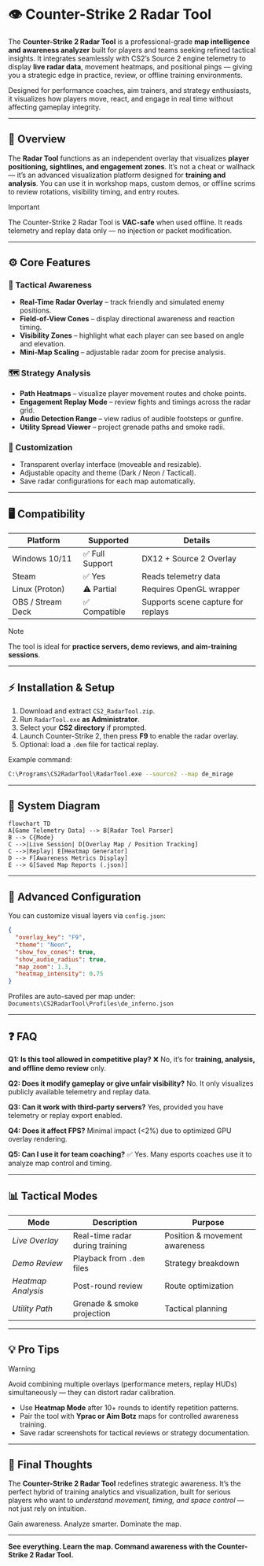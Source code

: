 # 👁️ Counter-Strike 2 Radar Tool

The **Counter-Strike 2 Radar Tool** is a professional-grade **map intelligence and awareness analyzer** built for players and teams seeking refined tactical insights.
It integrates seamlessly with CS2’s Source 2 engine telemetry to display **live radar data**, movement heatmaps, and positional pings — giving you a strategic edge in practice, review, or offline training environments.

Designed for performance coaches, aim trainers, and strategy enthusiasts, it visualizes how players move, react, and engage in real time without affecting gameplay integrity.

---

## 🧭 Overview

The **Radar Tool** functions as an independent overlay that visualizes **player positioning, sightlines, and engagement zones**. It’s not a cheat or wallhack — it’s an advanced visualization platform designed for **training and analysis**.
You can use it in workshop maps, custom demos, or offline scrims to review rotations, visibility timing, and entry routes.

> [!IMPORTANT]
> The Counter-Strike 2 Radar Tool is **VAC-safe** when used offline. It reads telemetry and replay data only — no injection or packet modification.

---

## ⚙️ Core Features

### 📍 Tactical Awareness

* **Real-Time Radar Overlay** – track friendly and simulated enemy positions.
* **Field-of-View Cones** – display directional awareness and reaction timing.
* **Visibility Zones** – highlight what each player can see based on angle and elevation.
* **Mini-Map Scaling** – adjustable radar zoom for precise analysis.

### 🗺️ Strategy Analysis

* **Path Heatmaps** – visualize player movement routes and choke points.
* **Engagement Replay Mode** – review fights and timings across the radar grid.
* **Audio Detection Range** – view radius of audible footsteps or gunfire.
* **Utility Spread Viewer** – project grenade paths and smoke radii.

### 🧩 Customization

* Transparent overlay interface (moveable and resizable).
* Adjustable opacity and theme (Dark / Neon / Tactical).
* Save radar configurations for each map automatically.

---

## 🖥 Compatibility

| Platform          | Supported      | Details                            |
| ----------------- | -------------- | ---------------------------------- |
| Windows 10/11     | ✅ Full Support | DX12 + Source 2 Overlay            |
| Steam             | ✅ Yes          | Reads telemetry data               |
| Linux (Proton)    | ⚠️ Partial     | Requires OpenGL wrapper            |
| OBS / Stream Deck | ✅ Compatible   | Supports scene capture for replays |

> [!NOTE]
> The tool is ideal for **practice servers, demo reviews, and aim-training sessions**.

---

## ⚡ Installation & Setup

1. Download and extract `CS2_RadarTool.zip`.
2. Run `RadarTool.exe` **as Administrator**.
3. Select your **CS2 directory** if prompted.
4. Launch Counter-Strike 2, then press **F9** to enable the radar overlay.
5. Optional: load a `.dem` file for tactical replay.

Example command:

```bash
C:\Programs\CS2RadarTool\RadarTool.exe --source2 --map de_mirage
```

---

## 🧩 System Diagram

```mermaid
flowchart TD
A[Game Telemetry Data] --> B[Radar Tool Parser]
B --> C{Mode}
C -->|Live Session| D[Overlay Map / Position Tracking]
C -->|Replay| E[Heatmap Generator]
D --> F[Awareness Metrics Display]
E --> G[Saved Map Reports (.json)]
```

---

## 🧠 Advanced Configuration

You can customize visual layers via `config.json`:

```json
{
  "overlay_key": "F9",
  "theme": "Neon",
  "show_fov_cones": true,
  "show_audio_radius": true,
  "map_zoom": 1.3,
  "heatmap_intensity": 0.75
}
```

Profiles are auto-saved per map under:
`Documents\CS2RadarTool\Profiles\de_inferno.json`

---

## ❓ FAQ

**Q1: Is this tool allowed in competitive play?**
❌ No, it’s for **training, analysis, and offline demo review** only.

**Q2: Does it modify gameplay or give unfair visibility?**
No. It only visualizes publicly available telemetry and replay data.

**Q3: Can it work with third-party servers?**
Yes, provided you have telemetry or replay export enabled.

**Q4: Does it affect FPS?**
Minimal impact (<2%) due to optimized GPU overlay rendering.

**Q5: Can I use it for team coaching?**
✅ Yes. Many esports coaches use it to analyze map control and timing.

---

## 📊 Tactical Modes

| Mode               | Description                     | Purpose                       |
| ------------------ | ------------------------------- | ----------------------------- |
| *Live Overlay*     | Real-time radar during training | Position & movement awareness |
| *Demo Review*      | Playback from `.dem` files      | Strategy breakdown            |
| *Heatmap Analysis* | Post-round review               | Route optimization            |
| *Utility Path*     | Grenade & smoke projection      | Tactical planning             |

---

## 💡 Pro Tips

> [!WARNING]
> Avoid combining multiple overlays (performance meters, replay HUDs) simultaneously — they can distort radar calibration.

* Use **Heatmap Mode** after 10+ rounds to identify repetition patterns.
* Pair the tool with **Yprac or Aim Botz** maps for controlled awareness training.
* Save radar screenshots for tactical reviews or strategy documentation.

---

## 🧾 Final Thoughts

The **Counter-Strike 2 Radar Tool** redefines strategic awareness. It’s the perfect hybrid of training analytics and visualization, built for serious players who want to *understand movement, timing, and space control* — not just rely on intuition.

Gain awareness. Analyze smarter. Dominate the map.

---

**See everything. Learn the map. Command awareness with the Counter-Strike 2 Radar Tool.**
